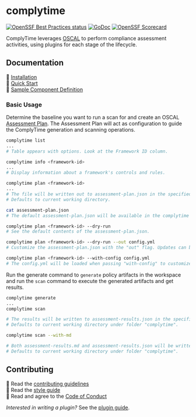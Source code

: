 # complytime

[![OpenSSF Best Practices status](https://www.bestpractices.dev/projects/9761/badge)](https://www.bestpractices.dev/projects/9761)
[![GoDoc](https://img.shields.io/static/v1?label=godoc&message=reference&color=blue)](https://pkg.go.dev/github.com/complytime/complytime)
[![OpenSSF Scorecard](https://api.scorecard.dev/projects/github.com/complytime/complytime/badge)](https://scorecard.dev/viewer/?uri=github.com/complytime/complytime)

ComplyTime leverages [OSCAL](https://github.com/usnistgov/OSCAL/) to perform compliance assessment activities, using plugins for each stage of the lifecycle.

## Documentation

:paperclip: [Installation](./docs/INSTALLATION.md)\
:paperclip: [Quick Start](./docs/QUICK_START.md)\
:paperclip: [Sample Component Definition](./docs/samples/sample-component-definition.json)

### Basic Usage

Determine the baseline you want to run a scan for and create an OSCAL [Assessment Plan](https://pages.nist.gov/OSCAL/learn/concepts/layer/assessment/assessment-plan/). The Assessment
Plan will act as configuration to guide the ComplyTime generation and scanning operations.

```bash
complytime list
...
# Table appears with options. Look at the Framework ID column.
```

```bash
complytime info <framework-id>
...
# Display information about a framework's controls and rules.
```

```bash
complytime plan <framework-id>
...
# The file will be written out to assessment-plan.json in the specified workspace.
# Defaults to current working directory.

cat assessment-plan.json
# The default assessment-plan.json will be available in the complytime workspace (complytime/assessment-plan.json).

complytime plan <framework-id> --dry-run
# See the default contents of the assessment-plan.json.

complytime plan <framework-id> --dry-run --out config.yml
# Customize the assessment-plan.json with the "out" flag. Updates can be made in the config.yml.

complytime plan <framework-id> --with-config config.yml
# The config.yml will be loaded when passing "with-config" to customize the assessment-plan.json.
```

Run the generate command to `generate` policy artifacts in the workspace and run the `scan` command to execute the generated artifacts and get results.

```bash
complytime generate
...
complytime scan

# The results will be written to assessment-results.json in the specified workspace.
# Defaults to current working directory under folder "complytime".

complytime scan --with-md

# Both assessment-results.md and assessment-results.json will be written in the specified workspace.
# Defaults to current working directory under folder "complytime".
```

## Contributing

:paperclip: Read the [contributing guidelines](./docs/CONTRIBUTING.md)\
:paperclip: Read the [style guide](./docs/STYLE_GUIDE.md)\
:paperclip: Read and agree to the [Code of Conduct](./docs/CODE_OF_CONDUCT.md)

*Interested in writing a plugin?* See the [plugin guide](./docs/PLUGIN_GUIDE.md).
